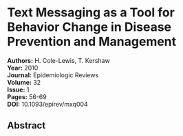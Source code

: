 # Text Messaging as a Tool for Behavior Change in Disease Prevention and Management

**Authors:** H. Cole-Lewis, T. Kershaw  
**Year:** 2010  
**Journal:** Epidemiologic Reviews  
**Volume:** 32  
**Issue:** 1  
**Pages:** 56-69  
**DOI:** 10.1093/epirev/mxq004  

## Abstract



